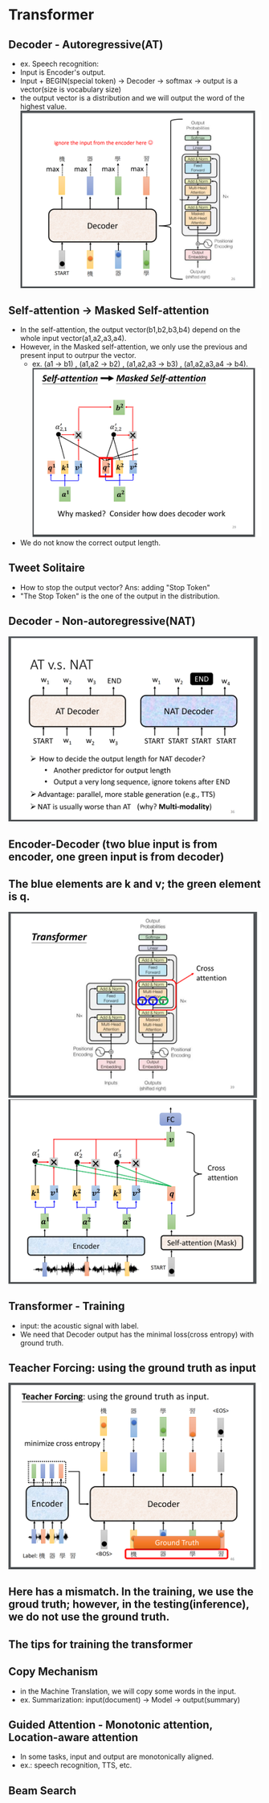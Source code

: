 # Transformer  

## Decoder - Autoregressive(AT)  

  * ex. Speech recognition:  
  * Input is Encoder's output.  
  * Input + BEGIN(special token) -> Decoder -> softmax -> output is a vector(size is vocabulary size)  
  * the output vector is a distribution and we will output the word of the highest value.  
  ![Image of Yaktocat](https://github.com/ting-chih/NTU-ML2021spring/blob/main/image/decoder.png)  
  
## Self-attention -> Masked Self-attention  
 * In the self-attention, the output vector(b1,b2,b3,b4) depend on the whole input vector(a1,a2,a3,a4).  
 * However, in the Masked self-attention, we only use the previous and present input to outrpur the vector.  
   * ex. (a1 -> b1) , (a1,a2 -> b2) , (a1,a2,a3 -> b3) , (a1,a2,a3,a4 -> b4).  
![Image of Yaktocat](https://github.com/ting-chih/NTU-ML2021spring/blob/main/image/maskedself-attention.png)  
 * We do not know the correct output length.  

## Tweet Solitaire  
 * How to stop the output vector? Ans: adding "Stop Token"  
 * "The Stop Token" is the one of the output in the distribution.  

## Decoder - Non-autoregressive(NAT)  
![Image of Yaktocat](https://github.com/ting-chih/NTU-ML2021spring/blob/main/image/NAT.png)  

## Encoder-Decoder (two blue input is from encoder, one green input is from decoder)  
## The blue elements are k and v; the green element is q.  
![Image of Yaktocat](https://github.com/ting-chih/NTU-ML2021spring/blob/main/image/2b1g.png)  
![Image of Yaktocat](https://github.com/ting-chih/NTU-ML2021spring/blob/main/image/crossattention.png)  

## Transformer - Training  

 * input: the acoustic signal with label.  
 * We need that Decoder output has the minimal loss(cross entropy) with ground truth.  

## Teacher Forcing: using the ground truth as input  
![Image of Yaktocat](https://github.com/ting-chih/NTU-ML2021spring/blob/main/image/groundtruth.png)  

## Here has a mismatch. In the training, we use the groud truth; however, in the testing(inference), we do not use the ground truth.  

## The tips for training the transformer  
## Copy Mechanism  
  * in the Machine Translation, we will copy some words in the input.  
  * ex. Summarization: input(document) -> Model -> output(summary)  

## Guided Attention - Monotonic attention, Location-aware attention  
  * In some tasks, input and output are monotonically aligned.  
  * ex.: speech recognition, TTS, etc.  

## Beam Search  
